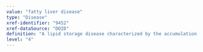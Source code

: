 ```yaml
---
value: "fatty liver disease"
type: "Disease"
xref-identifier: "9452"
xref-dataSource: "DOID"
definition: "A lipid storage disease characterized by the accumulation of large vacuoles of triglyceride fat in liver cells via the process of steatosis.|PRISM."
level: "4"
---
```

